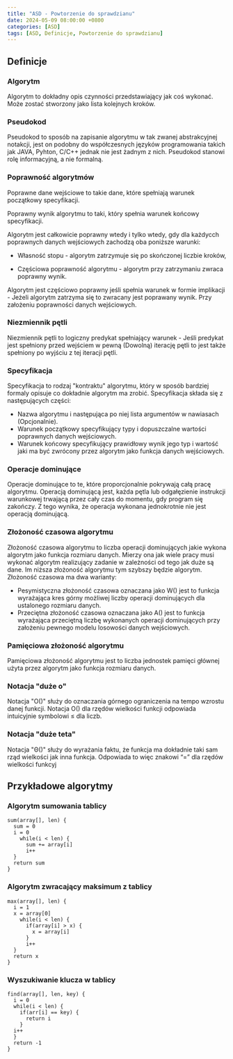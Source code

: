 ```yaml
---
title: "ASD - Powtorzenie do sprawdzianu"
date: 2024-05-09 08:00:00 +0800
categories: [ASD]
tags: [ASD, Definicje, Powtorzenie do sprawdzianu]
---
```


## Definicje

### Algorytm
Algorytm to dokładny opis czynności przedstawiający jak coś wykonać. Może zostać stworzony jako lista kolejnych kroków.

### Pseudokod
Pseudokod to sposób na zapisanie algorytmu w tak zwanej abstrakcyjnej notakcji, jest on podobny do współczesnych języków programowania takich jak JAVA, Pyhton, C/C++ jednak nie jest żadnym z nich. Pseudokod stanowi rolę informacyjną, a nie formalną.

### Poprawność algorytmów
Poprawne dane wejściowe to takie dane, które spełniają warunek początkowy specyfikacji.

Poprawny wynik algorytmu to taki, który spełnia warunek końcowy specyfikacji.

Algorytm jest całkowicie poprawny wtedy i tylko wtedy, gdy dla każdycch poprawnych danych wejściowych zachodzą oba poniższe warunki:

- Własność stopu - algorytm zatrzymuje się po skończonej liczbie kroków,

- Częściowa poprawność algorytmu - algorytm przy zatrzymaniu zwraca poprawny wynik.

Algorytm jest częściowo poprawny jeśli spełnia warunek w formie implikacji - Jeżeli algorytm zatrzyma się to zwracany jest poprawany wynik. Przy założeniu poprawności danych wejściowych.

### Niezmiennik pętli
Niezmiennik pętli to logiczny predykat spełniający warunek - Jeśli predykat jest spełniony przed wejściem w pewną (Dowolną) iterację pętli to jest także spełniony po wyjściu z tej iteracji pętli.

### Specyfikacja
Specyfikacja to rodzaj "kontraktu" algorytmu, który w sposób bardziej formaly opisuje co dokładnie algorytm ma zrobić. Specyfikacja składa się z następujących części:

- Nazwa algorytmu i następująca po niej lista argumentów w nawiasach (Opcjonalnie).
- Warunek początkowy specyfikujący typy i dopuszczalne wartości poprawnych danych wejściowych.
- Warunek końcowy specyfikujący prawidłowy wynik jego typ i wartość jaki ma być zwrócony przez algorytm jako funkcja danych wejściowych.

### Operacje dominujące
Operacje dominujące to te, które proporcjonalnie pokrywają całą pracę algorytmu. Operacją dominującą jest, każda pętla lub odgałęzienie instrukcji warunkowej trwającą przez cały czas do momentu, gdy program się zakończy. Z tego wynika, że operacja wykonana jednokrotnie nie jest operacją dominującą.

### Złożoność czasowa algorytmu
Złożoność czasowa algorytmu to liczba operacji dominujących jakie wykona algorytm jako funkcja rozmiaru danych. Mierzy ona jak wiele pracy musi wykonać algorytm realizujący zadanie w zależności od tego jak duże są dane. Im niższa złożoność algorytmu tym szybszy będzie algorytm. Złożoność czasowa ma dwa warianty:

- Pesymistyczna złożoność czasowa oznaczana jako W() jest to funkcja wyrażająca kres górny możliwej liczby operacji dominujących dla ustalonego rozmiaru danych.
- Przeciętna złożoność czasowa oznaczana jako A() jest to funkcja wyrażająca przeciętną liczbę wykonanych operacji dominujących przy założeniu pewnego modelu losowości danych wejściowych.

### Pamięciowa złożoność algorytmu
Pamięciowa złożoność algorytmu jest to liczba jednostek pamięci głównej użyta przez algorytm jako funkcja rozmiaru danych.

### Notacja "duże o"
Notacja "O()" służy do oznaczania górnego ograniczenia na tempo wzrostu danej funkcji. Notacja O() dla rzędów wielkości funkcji odpowiada intuicyjnie symbolowi ≤ dla liczb.

### Notacja "duże teta"
Notacja "Θ()" służy do wyrażania faktu, że funkcja ma dokładnie taki sam rząd wielkości jak inna funkcja. Odpowiada to więc znakowi “=” dla rzędów wielkości funkcyj

## Przykładowe algorytmy

### Algorytm sumowania tablicy

```shell
sum(array[], len) {
  sum = 0
  i = 0
    while(i < len) {
      sum += array[i]
      i++
  }
  return sum
}
```
### Algorytm zwracający maksimum z tablicy

```shell
max(array[], len) {
  i = 1
  x = array[0]
    while(i < len) {
      if(array[i] > x) {
        x = array[i]
      }
      i++
  }
  return x
}
```
### Wyszukiwanie klucza w tablicy

```shell
find(array[], len, key) {
  i = 0
  while(i < len) {
    if(arr[i] == key) {
      return i
    }
  i++
  }
  return -1
}
```

